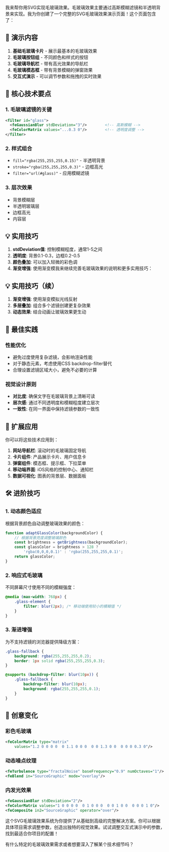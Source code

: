 我来帮你用SVG实现毛玻璃效果。毛玻璃效果主要通过高斯模糊滤镜和半透明背景来实现。我为你创建了一个完整的SVG毛玻璃效果演示页面！这个页面包含了：

## 🎨 演示内容

1. **基础毛玻璃卡片** - 展示最基本的毛玻璃效果
2. **毛玻璃按钮组** - 不同颜色和样式的按钮
3. **毛玻璃导航栏** - 带有高光效果的导航栏
4. **毛玻璃模态框** - 带有背景模糊的弹窗效果
5. **交互式演示** - 可以调节参数和拖拽的实时效果

## 🔧 核心技术要点

### 1. 毛玻璃滤镜的关键

```svg
<filter id="glass">
  <feGaussianBlur stdDeviation="3"/>        <!-- 高斯模糊 -->
  <feColorMatrix values="...0.3 0"/>        <!-- 透明度调整 -->
</filter>
```

### 2. 样式组合

- `fill="rgba(255,255,255,0.15)"` - 半透明背景
- `stroke="rgba(255,255,255,0.3)"` - 边框高光
- `filter="url(#glass)"` - 应用模糊滤镜

### 3. 层次效果

- 背景模糊层
- 半透明玻璃层
- 边框高光
- 内容层

## 💡 实用技巧

1. **stdDeviation值**: 控制模糊程度，通常1-5之间
2. **透明度**: 背景0.1-0.3，边框0.2-0.5
3. **颜色叠加**: 可以加入轻微的彩色调
4. **渐变增强**: 使用渐变模我来继续完善毛玻璃效果的说明和更多实用技巧：

## 💡 实用技巧（续）

1. **渐变增强**: 使用渐变模拟光线反射
2. **多层叠加**: 组合多个滤镜创建更复杂效果
3. **动态效果**: 结合动画让玻璃效果更生动

## 🎯 最佳实践

### 性能优化

- 避免过度使用复杂滤镜，会影响渲染性能
- 对于静态元素，考虑使用CSS backdrop-filter替代
- 合理设置滤镜区域大小，避免不必要的计算

### 视觉设计原则

- **对比度**: 确保文字在毛玻璃背景上清晰可读
- **层次感**: 通过不同透明度和模糊程度建立层次
- **一致性**: 在同一界面中保持滤镜参数的一致性

## 🔄 扩展应用

你可以将这些技术应用到：

1. **网站导航栏**: 滚动时的毛玻璃固定导航
2. **卡片组件**: 产品展示卡片、用户信息卡
3. **弹窗组件**: 模态框、提示框、下拉菜单
4. **移动端界面**: iOS风格的控制中心、通知栏
5. **数据可视化**: 图表的背景层、数据面板

## 🛠️ 进阶技巧

### 1. 动态颜色适应

根据背景颜色自动调整玻璃效果的颜色：

```javascript
function adaptGlassColor(backgroundColor) {
    // 根据背景亮度调整玻璃颜色
    const brightness = getBrightness(backgroundColor);
    const glassColor = brightness > 128 ? 
        'rgba(0,0,0,0.1)' : 'rgba(255,255,255,0.1)';
    return glassColor;
}
```

### 2. 响应式毛玻璃

不同屏幕尺寸使用不同的模糊强度：

```css
@media (max-width: 768px) {
    .glass-element {
        filter: blur(2px); /* 移动端使用较小的模糊值 */
    }
}
```

### 3. 渐进增强

为不支持滤镜的浏览器提供降级方案：

```css
.glass-fallback {
    background: rgba(255,255,255,0.2);
    border: 1px solid rgba(255,255,255,0.3);
}

@supports (backdrop-filter: blur(10px)) {
    .glass-fallback {
        backdrop-filter: blur(10px);
        background: rgba(255,255,255,0.1);
    }
}
```

## 🎨 创意变化

### 彩色毛玻璃

```svg
<feColorMatrix type="matrix" 
    values="1.2 0 0 0 0  0 1.1 0 0 0  0 0 1.3 0 0  0 0 0 0.3 0"/>
```

### 动态噪点纹理

```svg
<feTurbulence type="fractalNoise" baseFrequency="0.9" numOctaves="1"/>
<feBlend in="SourceGraphic" mode="overlay"/>
```

### 内发光效果

```svg
<feGaussianBlur stdDeviation="2"/>
<feColorMatrix values="1 0 0 0 0  0 1 0 0 0  0 0 1 0 0  0 0 0 1 0"/>
<feComposite in2="SourceGraphic" operator="over"/>
```

这个SVG毛玻璃效果系统为你提供了从基础到高级的完整解决方案。你可以根据具体项目需求调整参数，创造出独特的视觉效果。试试调整交互式演示中的参数，找到最适合你项目的配置！

有什么特定的毛玻璃效果需求或者想要深入了解某个技术细节吗？